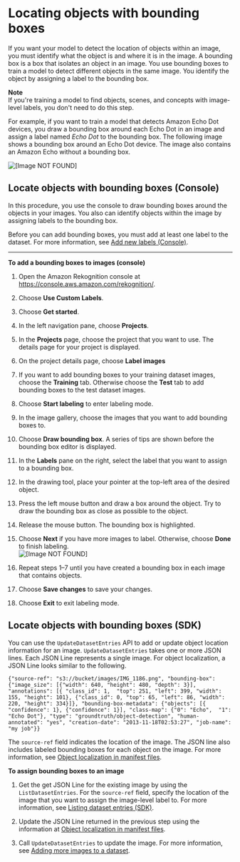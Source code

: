 # Locating objects with bounding boxes<a name="md-localize-objects"></a>

If you want your model to detect the location of objects within an image, you must identify what the object is and where it is in the image\. A bounding box is a box that isolates an object in an image\. You use bounding boxes to train a model to detect different objects in the same image\. You identify the object by assigning a label to the bounding box\. 

**Note**  
If you're training a model to find objects, scenes, and concepts with image\-level labels, you don't need to do this step\.

For example, if you want to train a model that detects Amazon Echo Dot devices, you draw a bounding box around each Echo Dot in an image and assign a label named *Echo Dot* to the bounding box\. The following image shows a bounding box around an Echo Dot device\. The image also contains an Amazon Echo without a bounding box\.

![\[Image NOT FOUND\]](http://docs.aws.amazon.com/rekognition/latest/customlabels-dg/images/dot.jpg)

## Locate objects with bounding boxes \(Console\)<a name="md-localize-objects-console"></a>

 In this procedure, you use the console to draw bounding boxes around the objects in your images\. You also can identify objects within the image by assigning labels to the bounding box\. 

Before you can add bounding boxes, you must add at least one label to the dataset\. For more information, see [Add new labels \(Console\)](md-labels.md#md-add-new-labels)\.

****

**To add a bounding boxes to images \(console\)**

1. Open the Amazon Rekognition console at [https://console\.aws\.amazon\.com/rekognition/](https://console.aws.amazon.com/rekognition/)\.

1. Choose **Use Custom Labels**\.

1. Choose **Get started**\. 

1. In the left navigation pane, choose **Projects**\.

1. In the **Projects** page, choose the project that you want to use\. The details page for your project is displayed\.

1. On the project details page, choose **Label images**

1. If you want to add bounding boxes to your training dataset images, choose the **Training** tab\. Otherwise choose the **Test** tab to add bounding boxes to the test dataset images\. 

1. Choose **Start labeling** to enter labeling mode\.

1. In the image gallery, choose the images that you want to add bounding boxes to\.

1. Choose **Draw bounding box**\. A series of tips are shown before the bounding box editor is displayed\.

1. In the **Labels** pane on the right, select the label that you want to assign to a bounding box\.

1. In the drawing tool, place your pointer at the top\-left area of the desired object\.

1. Press the left mouse button and draw a box around the object\. Try to draw the bounding box as close as possible to the object\. 

1. Release the mouse button\. The bounding box is highlighted\.

1. Choose **Next** if you have more images to label\. Otherwise, choose **Done** to finish labeling\.  
![\[Image NOT FOUND\]](http://docs.aws.amazon.com/rekognition/latest/customlabels-dg/images/draw-bounding-box.png)

1. Repeat steps 1–7 until you have created a bounding box in each image that contains objects\. 

1. Choose **Save changes** to save your changes\. 

1. Choose **Exit** to exit labeling mode\.

## Locate objects with bounding boxes \(SDK\)<a name="md-localize-objects-sdk"></a>

You can use the `UpdateDatasetEntries` API to add or update object location information for an image\. `UpdateDatasetEntries` takes one or more JSON lines\. Each JSON Line represents a single image\. For object localization, a JSON Line looks similar to the following\. 

```
{"source-ref": "s3://bucket/images/IMG_1186.png", "bounding-box": {"image_size": [{"width": 640, "height": 480, "depth": 3}], "annotations": [{ "class_id": 1,	"top": 251,	"left": 399, "width": 155, "height": 101}, {"class_id": 0, "top": 65, "left": 86, "width": 220,	"height": 334}]}, "bounding-box-metadata": {"objects": [{ "confidence": 1}, {"confidence": 1}],	"class-map": {"0": "Echo",	"1": "Echo Dot"}, "type": "groundtruth/object-detection", "human-annotated": "yes",	"creation-date": "2013-11-18T02:53:27", "job-name": "my job"}}
```

The `source-ref` field indicates the location of the image\. The JSON line also includes labeled bounding boxes for each object on the image\. For more information, see [Object localization in manifest files](md-create-manifest-file-object-detection.md)\.

**To assign bounding boxes to an image**

1. Get the get JSON Line for the existing image by using the `ListDatasetEntries`\. For the `source-ref` field, specify the location of the image that you want to assign the image\-level label to\. For more information, see [Listing dataset entries \(SDK\)](md-listing-dataset-entries-sdk.md)\.

1. Update the JSON Line returned in the previous step using the information at [Object localization in manifest files](md-create-manifest-file-object-detection.md)\.

1. Call `UpdateDatasetEntries` to update the image\. For more information, see [Adding more images to a dataset](md-add-images.md)\.